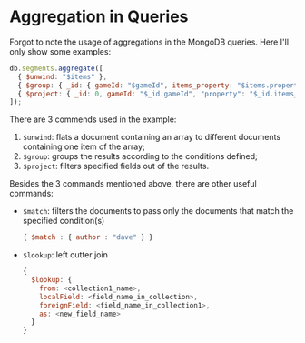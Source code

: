 # Aggregation in Queries

Forgot to note the usage of aggregations in the MongoDB queries. Here I'll only show some examples:

```javascript
db.segments.aggregate([
  { $unwind: "$items" },
  { $group: { _id: { gameId: "$gameId", items_property: "$items.property" } } },
  { $project: { _id: 0, gameId: "$_id.gameId", "property": "$_id.items_property" } }
]);
```

There are 3 commends used in the example:
  1. `$unwind`: flats a document containing an array to different documents containing one item of the array;
  2. `$group`: groups the results according to the conditions defined;
  3. `$project`: filters specified fields out of the results.

Besides the 3 commands mentioned above, there are other useful commands:
  * `$match`: filters the documents to pass only the documents that match the specified condition(s)
  
    ```javascript
    { $match : { author : "dave" } }
    ```

  * `$lookup`: left outter join

    ```javascript
    {
      $lookup: {
        from: <collection1_name>,
        localField: <field_name_in_collection>,
        foreignField: <field_name_in_collection1>,
        as: <new_field_name>
      }
    }
    ```
